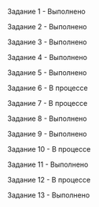 Задание 1 - Выполнено

Задание 2 - Выполнено

Задание 3 - Выполнено

Задание 4 - Выполнено

Задание 5 - Выполнено

Задание 6 - В процессе

Задание 7 - В процессе

Задание 8 - Выполнено

Задание 9 - Выполнено

Задание 10 - В процессе

Задание 11 - Выполнено

Задание 12 - В процессе

Задание 13 - Выполнено
